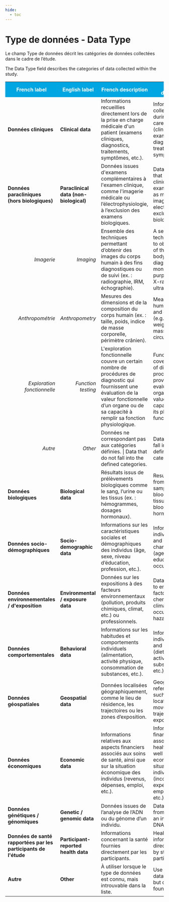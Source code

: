 ```yaml
---
hide:
  - toc
---
```


# Type de données - Data Type
Le champ Type de données décrit les catégories de données collectées dans le cadre de l’étude.

The Data Type field describes the categories of data collected within the study.
<table>
  <tr BGCOLOR="#00a6e2">
    <th style="color:#FFFFFF;">French label</th>
    <th style="color:#FFFFFF;">English label</th>
    <th style="color:#FFFFFF;">French description</th>
    <th style="color:#FFFFFF;">English description</th>
  </tr>
  <tr>
    <td><b>Données cliniques</td>
    <td><b>Clinical data</b></td>
    <td>Informations recueillies directement lors de la prise en charge médicale d'un patient (examens cliniques, diagnostics, traitements, symptômes, etc.).</td>
    <td>Information collected directly during medical care of a patient (clinical examinations, diagnoses, treatments, symptoms, etc.).</td>
  </tr>
    <tr>
    <td><b>Données paracliniques (hors biologiques)</td>
    <td><b>Paraclinical data (non-biological)</b></td>
    <td>Données issues d'examens complémentaires à l'examen clinique, comme l'imagerie médicale ou l’électrophysiologie, à l’exclusion des examens biologiques.</td>
    <td>Data from tests that complement clinical examination, such as medical imaging or electrophysiology, excluding biological tests.</td>
  </tr>
  <tr>
    <td align=right><i>Imagerie </i></td>
    <td align=right><i>Imaging </i></td>
    <td>Ensemble des techniques permettant d’obtenir des images du corps humain à des fins diagnostiques ou de suivi (ex. : radiographie, IRM, échographie).</td>
    <td>A set of techniques used to obtain images of the human body for diagnostic or monitoring purposes (e.g., X-ray, MRI, ultrasound).</td>
  </tr>
    <tr>
    <td align=right><i>Anthropométrie</i></td>
    <td align=right><i>Anthropometry </i></td>
    <td>Mesures des dimensions et de la composition du corps humain (ex. : taille, poids, indice de masse corporelle, périmètre crânien).</td>
    <td>Measurement of human body size and composition (e.g., height, weight, body mass index, head circumference).</td>
  </tr>
    <tr>
    <td align=right><i>Exploration fonctionnelle</i></td>
    <td align=right><i>Function testing</i></td>
    <td>L'exploration fonctionnelle couvre un certain nombre de procédures de diagnostic qui fournissent une évaluation de la valeur fonctionnelle d’un organe ou de sa capacité à remplir sa fonction physiologique.</td>
    <td>Functional testing covers a number of diagnostic procedures providing an evaluation of an organ’s functional value or its capacity to fulfil its physiological function.</td>
  </tr>
    <tr>
    <td align=right><i>Autre</i></td>
    <td align=right><i>Other </i></td>
    <td>Données ne correspondant pas aux catégories définies. | Data that do not fall into the defined categories.</td>
    <td>Data that do not fall into the defined categories.</td>
  <tr>
    <td><b>Données biologiques</b></td>
    <td><b>Biological data</b></td>
    <td>Résultats issus de prélèvements biologiques comme le sang, l’urine ou les tissus (ex. : hémogrammes, dosages hormonaux).</td>
    <td>Results obtained from biological samples such as blood, urine, or tissues (e.g., blood counts, hormone levels).</td>
  </tr>
  <tr>
    <td><b>Données socio-démographiques</b></td>
    <td><b>Socio-demographic data</b></td>
    <td>Informations sur les caractéristiques sociales et démographiques des individus (âge, sexe, niveau d’éducation, profession, etc.).</td>
    <td>Information about individuals’ social and demographic characteristics (age, sex, education level, occupation, etc.).</td>
  </tr>
  <tr>
    <td><b>Données environnementales / d'exposition</b></td>
    <td><b>Environmental / exposure data</b></td>
    <td>Données sur les expositions à des facteurs environnementaux (pollution, produits chimiques, climat, etc.) ou professionnels.</td>
    <td>Data on exposure to environmental factors (pollution, chemicals, climate, etc.) or occupational hazards. </td>
  </tr>
   <tr>
    <td><b>Données comportementales</b></td>
    <td><b>Behavioral data</b></td>
    <td>Informations sur les habitudes et comportements individuels (alimentation, activité physique, consommation de substances, etc.).</td>
    <td>Information on individual habits and behaviors (diet, physical activity, substance use, etc.).</td>
  </tr>
   <tr>
    <td><b>Données géospatiales</b></td>
    <td><b>Geospatial data</b></td>
    <td>Données localisées géographiquement, comme le lieu de résidence, les trajectoires ou les zones d’exposition.</td>
    <td>Geographically referenced data such as residence location, movement trajectories, or exposure </td>
  </tr>
   <tr>
    <td><b>Données économiques </b></td>
    <td><b>Economic data</b></td>
    <td>Informations relatives aux aspects financiers associés aux soins de santé, ainsi que sur la situation économique des individus (revenus, dépenses, emploi, etc.).</td>
    <td>Information on the financial aspects associated with healthcare, as well as on the economic situation of individuals (income, expenses, employment, etc.).</td>
  </tr>
   <tr>
    <td><b>Données génétiques / génomiques</b></td>
    <td><b>Genetic / genomic data</b></td>
    <td>Données issues de l’analyse de l’ADN ou du génome d’un individu.</td>
    <td>Data obtained from analysis of an individual's DNA or genome.</td>
  </tr>
   <tr>
    <td><b>Données de santé rapportées par les participants de l'étude</b></td>
    <td><b>Participant-reported health data</b></td>
    <td>Informations concernant la santé fournies directement par les participants.</td>
    <td>Health-related informations directly reported by study participants.</td>
  </tr>
   <tr>
    <td><b>Autre</b></td>
    <td><b>Other</b></td>
    <td>À utiliser lorsque le type de données est connu, mais introuvable dans la liste.</td>
    <td>Use when the datatype is known but cannot be found in the list.</td>
  </tr>
</table>